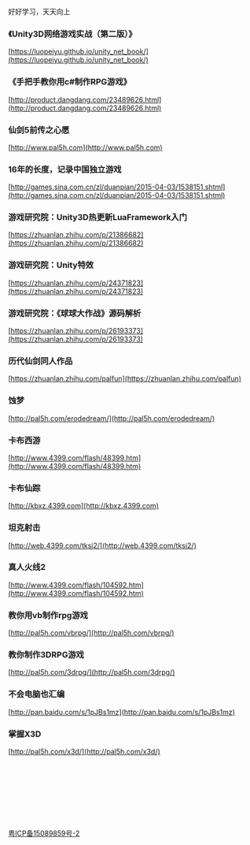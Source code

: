 好好学习，天天向上

### 《Unity3D网络游戏实战（第二版）》

[https://luopeiyu.github.io/unity_net_book/](https://luopeiyu.github.io/unity_net_book/) 


### 《手把手教你用c#制作RPG游戏》

[http://product.dangdang.com/23489626.html](http://product.dangdang.com/23489626.html) 


### 仙剑5前传之心愿

[http://www.pal5h.com](http://www.pal5h.com) 


### 16年的长度，记录中国独立游戏

[http://games.sina.com.cn/zl/duanpian/2015-04-03/1538151.shtml](http://games.sina.com.cn/zl/duanpian/2015-04-03/1538151.shtml) 


### 游戏研究院：Unity3D热更新LuaFramework入门

[https://zhuanlan.zhihu.com/p/21386682](https://zhuanlan.zhihu.com/p/21386682) 


### 游戏研究院：Unity特效

[https://zhuanlan.zhihu.com/p/24371823](https://zhuanlan.zhihu.com/p/24371823) 


### 游戏研究院：《球球大作战》源码解析

[https://zhuanlan.zhihu.com/p/26193373](https://zhuanlan.zhihu.com/p/26193373) 


### 历代仙剑同人作品

[https://zhuanlan.zhihu.com/palfun](https://zhuanlan.zhihu.com/palfun) 


### 蚀梦

[http://pal5h.com/erodedream/](http://pal5h.com/erodedream/) 


### 卡布西游

[http://www.4399.com/flash/48399.htm](http://www.4399.com/flash/48399.htm) 


### 卡布仙踪

[http://kbxz.4399.com](http://kbxz.4399.com) 


### 坦克射击

[http://web.4399.com/tksj2/](http://web.4399.com/tksj2/) 


### 真人火线2

[http://www.4399.com/flash/104592.htm](http://www.4399.com/flash/104592.htm) 


### 教你用vb制作rpg游戏

[http://pal5h.com/vbrpg/](http://pal5h.com/vbrpg/) 


### 教你制作3DRPG游戏

[http://pal5h.com/3drpg/](http://pal5h.com/3drpg/) 


### 不会电脑也汇编

[http://pan.baidu.com/s/1pJBs1mz](http://pan.baidu.com/s/1pJBs1mz) 


### 掌握X3D

[http://pal5h.com/x3d/](http://pal5h.com/x3d/) 

 
 
 
<br><br><br><br><br><br><br>
 
 
 

 
 
 
 
 
[粤ICP备15089859号-2](http://www.miitbeian.gov.cn/)

